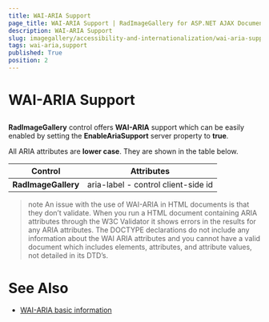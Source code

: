 ```yaml
---
title: WAI-ARIA Support
page_title: WAI-ARIA Support | RadImageGallery for ASP.NET AJAX Documentation
description: WAI-ARIA Support
slug: imagegallery/accessibility-and-internationalization/wai-aria-support
tags: wai-aria,support
published: True
position: 2
---
```


# WAI-ARIA Support





## 

**RadImageGallery** control offers **WAI-ARIA** support which can be easily enabled by setting the **EnableAriaSupport** server property to **true**.

All ARIA attributes are **lower case**. They are shown in the table below.


|  **Control**  |  **Attributes**  |
| ------ | ------ |
| **RadImageGallery** |aria-label - control client-side id|


>note An issue with the use of WAI-ARIA in HTML documents is that they don’t validate. When you run a HTML document containing ARIA attributes through the W3C Validator it shows errors in the results for any ARIA attributes. The DOCTYPE declarations do not include any information about the WAI ARIA attributes and you cannot have a valid document which includes elements, attributes, and attribute values, not detailed in its DTD’s.
>


# See Also

 * [WAI-ARIA basic information](https://www.w3.org/WAI/intro/aria)
